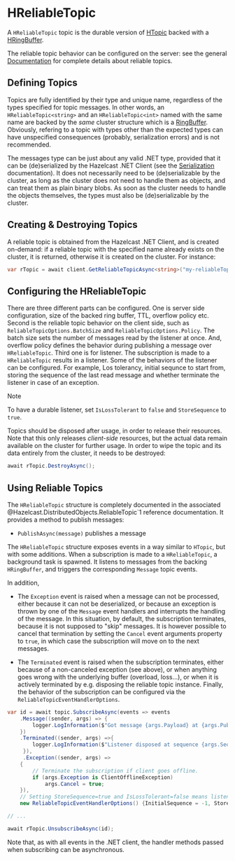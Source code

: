 # HReliableTopic

A `HReliableTopic` topic is the durable version of [HTopic](/htopic.md) backed with a [HRingBuffer](/hringbuffer.md).

The reliable topic behavior can be configured on the server: see the general [Documentation](https://docs.hazelcast.com/imdg/latest/data-structures/reliable-topic) for complete details about reliable topics.

## Defining Topics

Topics are fully identified by their type and unique name, regardless of the types specified for topic messages. In other words, an `HReliableTopic<string>` and an `HReliableTopic<int>` named with the same name are backed by the *same* cluster structure which is a [RingBuffer](/hringbuffer.md). Obviously, refering to a topic with types other than the expected types can have unspecified consequences (probably, serialization errors) and is not recommended.

The messages type can be just about any valid .NET type, provided that it can be (de)serialized by the Hazelcast .NET Client (see the [Serialization](../serialization.md) documentation). It does not necessarily need to be (de)serializable by the cluster, as long as the cluster does not need to handle them as objects, and can treat them as plain binary blobs. As soon as the cluster needs to handle the objects themselves, the types must also be (de)serializable by the cluster.

## Creating & Destroying Topics

A reliable topic is obtained from the Hazelcast .NET Client, and is created on-demand: if a reliable topic with the specified name already exists on the cluster, it is returned, otherwise it is created on the cluster. For instance:

```csharp
var rTopic = await client.GetReliableTopicAsync<string>("my-reliableTopic");
```

## Configuring the HReliableTopic

There are three different parts can be configured. One is server side configuration, size of the backed ring buffer, TTL, overflow policy etc. Second is the reliable topic behavior on the client side, such as `ReliableTopicOptions.BatchSize` and `ReliableTopicOptions.Policy`. The batch size sets the number of messages read by the listener at once. And, overflow policy defines the behavior during publishing a message over `HReliableTopic`. Third one is for listener. The subscription is made to a `HReliableTopic` results in a listener. Some of the behaviors of the listener can be configured. For example, Los tolerancy, initial sequnce to start from, storing the sequence of the last read message and whether terminate the listener in case of an exception.

> [!NOTE]
> To have a durable listener, set `IsLossTolerant` to `false` and `StoreSequence` to `true`.

Topics should be disposed after usage, in order to release their resources. Note that this only releases *client-side* resources, but the actual data remain available on the cluster for further usage. In order to wipe the topic and its data entirely from the cluster, it needs to be destroyed:

```csharp
await rTopic.DestroyAsync();
```

## Using Reliable Topics

The `HReliableTopic` structure is completely documented in the associated @Hazelcast.DistributedObjects.ReliableTopic`1 reference documentation. It provides a method to publish messages:

* `PublishAsync(message)` publishes a message

The `HReliableTopic` structure exposes events in a way similar to `HTopic`, but with some additions. When a subscription is made to a `HReliableTopic`, a background task is spawned. It listens to messages from the backing `HRingBuffer`, and triggers the corresponding `Message` topic events.

In addition, 
* The `Exception` event is raised when a message can not be processed, either because it can not be deserialized, or because an exception is thrown by one of the `Message` event handlers and interrupts the handling of the message. In this situation, by default, the subscription terminates, because it is not supposed to "skip" messages. It is however possible to cancel that termination by setting the `Cancel` event arguments property to `true`, in which case the subscription will move on to the next messages. 

* The `Terminated` event is raised when the subscription terminates, either because of a non-canceled exception (see above), or when anything goes wrong with the underlying buffer (overload, loss...), or when it is actively terminated by e.g. disposing the reliable topic instance. Finally, the behavior of the subscription can be configured via the `ReliableTopicEventHandlerOptions`.

   

```csharp
var id = await topic.SubscribeAsync(events => events
    .Message((sender, args) => {
        logger.LogInformation($"Got message {args.Payload} at {args.PublishTime}.");
    })
    .Terminated((sender, args) =>{
        logger.LogInformation($"Listener disposed at sequence {args.Sequence}.");
     }),
     .Exception((sender, args) =>
    {
        // Terminate the subscription if client goes offline.
        if (args.Exception is ClientOfflineException)
            args.Cancel = true;
    }),
    // Setting StoreSequence=true and IsLossTolerant=false means listener is durable.
    new ReliableTopicEventHandlerOptions() {InitialSequence = -1, StoreSequence = true, IsLossTolerant = false});

// ...

await rTopic.UnsubscribeAsync(id);
```

Note that, as with all events in the .NET client, the handler methods passed when subscribing can be asynchronous.